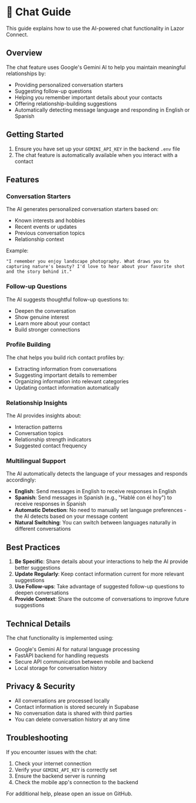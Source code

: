 # 🤖 Chat Guide

This guide explains how to use the AI-powered chat functionality in Lazor Connect.

## Overview

The chat feature uses Google's Gemini AI to help you maintain meaningful relationships by:

- Providing personalized conversation starters
- Suggesting follow-up questions
- Helping you remember important details about your contacts
- Offering relationship-building suggestions
- Automatically detecting message language and responding in English or Spanish

## Getting Started

1. Ensure you have set up your `GEMINI_API_KEY` in the backend `.env` file
2. The chat feature is automatically available when you interact with a contact

## Features

### Conversation Starters

The AI generates personalized conversation starters based on:

- Known interests and hobbies
- Recent events or updates
- Previous conversation topics
- Relationship context

Example:

```text
"I remember you enjoy landscape photography. What draws you to capturing nature's beauty? I'd love to hear about your favorite shot and the story behind it."
```

### Follow-up Questions

The AI suggests thoughtful follow-up questions to:

- Deepen the conversation
- Show genuine interest
- Learn more about your contact
- Build stronger connections

### Profile Building

The chat helps you build rich contact profiles by:

- Extracting information from conversations
- Suggesting important details to remember
- Organizing information into relevant categories
- Updating contact information automatically

### Relationship Insights

The AI provides insights about:

- Interaction patterns
- Conversation topics
- Relationship strength indicators
- Suggested contact frequency

### Multilingual Support

The AI automatically detects the language of your messages and responds accordingly:

- **English**: Send messages in English to receive responses in English
- **Spanish**: Send messages in Spanish (e.g., "Hablé con él hoy") to receive responses in Spanish
- **Automatic Detection**: No need to manually set language preferences - the AI detects based on your message content
- **Natural Switching**: You can switch between languages naturally in different conversations

## Best Practices

1. **Be Specific**: Share details about your interactions to help the AI provide better suggestions
2. **Update Regularly**: Keep contact information current for more relevant suggestions
3. **Use Follow-ups**: Take advantage of suggested follow-up questions to deepen conversations
4. **Provide Context**: Share the outcome of conversations to improve future suggestions

## Technical Details

The chat functionality is implemented using:

- Google's Gemini AI for natural language processing
- FastAPI backend for handling requests
- Secure API communication between mobile and backend
- Local storage for conversation history

## Privacy & Security

- All conversations are processed locally
- Contact information is stored securely in Supabase
- No conversation data is shared with third parties
- You can delete conversation history at any time

## Troubleshooting

If you encounter issues with the chat:

1. Check your internet connection
2. Verify your `GEMINI_API_KEY` is correctly set
3. Ensure the backend server is running
4. Check the mobile app's connection to the backend

For additional help, please open an issue on GitHub.

